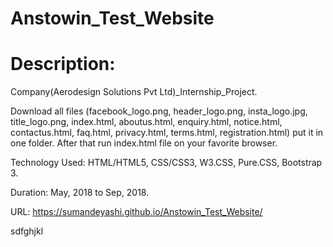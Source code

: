 # Anstowin_Test_Website
# Description:

Company(Aerodesign Solutions Pvt Ltd)_Internship_Project. 

Download all files (facebook_logo.png, header_logo.png, insta_logo.jpg, title_logo.png, index.html, aboutus.html, enquiry.html, notice.html, contactus.html, faq.html, privacy.html, terms.html, registration.html) put it in one folder.
After that run index.html file on your favorite browser. 

Technology Used: HTML/HTML5, CSS/CSS3, W3.CSS, Pure.CSS, Bootstrap 3. 

Duration: May, 2018 to Sep, 2018.

URL: https://sumandeyashi.github.io/Anstowin_Test_Website/


sdfghjkl
